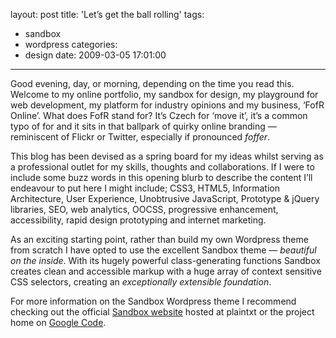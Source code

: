 layout: post
title: 'Let’s get the ball rolling'
tags:
  - sandbox
  - wordpress
categories:
  - design
date: 2009-03-05 17:01:00
---

Good evening, day, or morning, depending on the time you read this. Welcome to my online portfolio, my sandbox for design, my playground for web development, my platform for industry opinions and my business, ‘FofR Online’. What does FofR stand for? It’s Czech for ‘move it’, it’s a common typo of for and it sits in that ballpark of quirky online branding — reminiscent of Flickr or Twitter, especially if pronounced _foffer_.

This blog has been devised as a spring board for my ideas whilst serving as a professional outlet for my skills, thoughts and collaborations. If I were to include some buzz words in this opening blurb to describe the content I’ll endeavour to put here I might include; CSS3, HTML5, Information Architecture, User Experience, Unobtrusive JavaScript, Prototype &amp; jQuery libraries, SEO, web analytics, OOCSS, progressive enhancement, accessibility, rapid design prototyping and internet marketing.

As an exciting starting point, rather than build my own Wordpress theme from scratch I have opted to use the excellent Sandbox theme — _beautiful on the inside_. With its hugely powerful class-generating functions Sandbox creates clean and accessible markup with a huge array of context sensitive CSS selectors, creating an _exceptionally extensible foundation_.

For more information on the Sandbox Wordpress theme I recommend checking out the official [Sandbox website](http://www.plaintxt.org/themes/sandbox/) hosted at plaintxt or the project home on [Google Code](https://code.google.com/p/sandbox-theme/).
